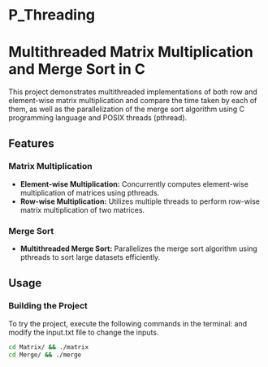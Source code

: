 # P_Threading

# Multithreaded Matrix Multiplication and Merge Sort in C

This project demonstrates multithreaded implementations of both row and element-wise matrix multiplication and compare the time taken by each of them, as well as the parallelization of the merge sort algorithm using C programming language and POSIX threads (pthread).

## Features

### Matrix Multiplication

- **Element-wise Multiplication:** Concurrently computes element-wise multiplication of matrices using pthreads.
- **Row-wise Multiplication:** Utilizes multiple threads to perform row-wise matrix multiplication of two matrices.

### Merge Sort

- **Multithreaded Merge Sort:** Parallelizes the merge sort algorithm using pthreads to sort large datasets efficiently.


## Usage

### Building the Project

To try the project, execute the following commands in the terminal:
and modify the input.txt file to change the inputs.

```bash
cd Matrix/ && ./matrix
cd Merge/ && ./merge
